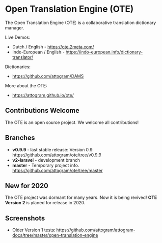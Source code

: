 # Open Translation Engine (OTE)

The Open Translation Engine (OTE) is a collaborative translation dictionary manager.

Live Demos:

* Dutch / English - <https://ote.2meta.com/>
* Indo-European / English - <https://indo-european.info/dictionary-translator/>

Dictionaries:

* <https://github.com/attogram/DAMS>

More about the OTE:

* <https://attogram.github.io/ote/>

## Contributions Welcome

The OTE is an open source project.  We welcome all contributions!

## Branches

* **v0.9.9** - last stable release: Version 0.9. <https://github.com/attogram/ote/tree/v0.9.9>
* **v2-laravel** - development branch
* **master** - Temporary project info. <https://github.com/attogram/ote/tree/master>

## New for 2020

The OTE project was dormant for many years.   Now it is being revived!  **OTE Version 2** is planed for release in 2020.

## Screenshots

* Older Version 1 tests: <https://github.com/attogram/attogram-docs/tree/master/open-translation-engine>
